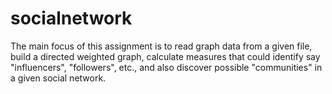 # socialnetwork
The main focus of this assignment is to read graph data from a given file, build a directed weighted graph, calculate measures that could identify say "influencers", "followers", etc., and also discover possible "communities" in a given social network.

